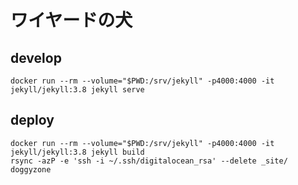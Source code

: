 # ワイヤードの犬

## develop

```
docker run --rm --volume="$PWD:/srv/jekyll" -p4000:4000 -it jekyll/jekyll:3.8 jekyll serve
```

## deploy

```
docker run --rm --volume="$PWD:/srv/jekyll" -p4000:4000 -it jekyll/jekyll:3.8 jekyll build
rsync -azP -e 'ssh -i ~/.ssh/digitalocean_rsa' --delete _site/ doggyzone
```
